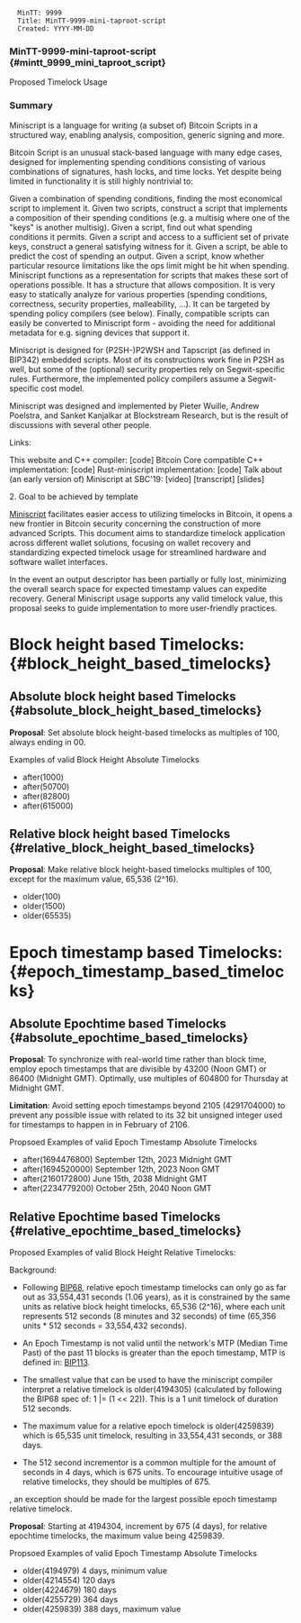       MinTT: 9999
      Title: MinTT-9999-mini-taproot-script
      Created: YYYY-MM-DD

### MinTT-9999-mini-taproot-script {#mintt_9999_mini_taproot_script}

Proposed Timelock Usage

### Summary

Miniscript is a language for writing (a subset of) Bitcoin Scripts in a
structured way, enabling analysis, composition, generic signing and
more.

Bitcoin Script is an unusual stack-based language with many edge cases,
designed for implementing spending conditions consisting of various
combinations of signatures, hash locks, and time locks. Yet despite
being limited in functionality it is still highly nontrivial to:

Given a combination of spending conditions, finding the most economical
script to implement it. Given two scripts, construct a script that
implements a composition of their spending conditions (e.g. a multisig
where one of the \"keys\" is another multisig). Given a script, find out
what spending conditions it permits. Given a script and access to a
sufficient set of private keys, construct a general satisfying witness
for it. Given a script, be able to predict the cost of spending an
output. Given a script, know whether particular resource limitations
like the ops limit might be hit when spending. Miniscript functions as a
representation for scripts that makes these sort of operations possible.
It has a structure that allows composition. It is very easy to
statically analyze for various properties (spending conditions,
correctness, security properties, malleability, \...). It can be
targeted by spending policy compilers (see below). Finally, compatible
scripts can easily be converted to Miniscript form - avoiding the need
for additional metadata for e.g. signing devices that support it.

Miniscript is designed for (P2SH-)P2WSH and Tapscript (as defined in
BIP342) embedded scripts. Most of its constructions work fine in P2SH as
well, but some of the (optional) security properties rely on
Segwit-specific rules. Furthermore, the implemented policy compilers
assume a Segwit-specific cost model.

Miniscript was designed and implemented by Pieter Wuille, Andrew
Poelstra, and Sanket Kanjalkar at Blockstream Research, but is the
result of discussions with several other people.

Links:

This website and C++ compiler: \[code\] Bitcoin Core compatible C++
implementation: \[code\] Rust-miniscript implementation: \[code\] Talk
about (an early version of) Miniscript at SBC\'19: \[video\]
\[transcript\] \[slides\]

2\. Goal to be achieved by template

[Miniscript](https://bitcoin.sipa.be/miniscript/) facilitates easier
access to utilizing timelocks in Bitcoin, it opens a new frontier in
Bitcoin security concerning the construction of more advanced Scripts.
This document aims to standardize timelock application across different
wallet solutions, focusing on wallet recovery and standardizing expected
timelock usage for streamlined hardware and software wallet interfaces.

In the event an output descriptor has been partially or fully lost,
minimizing the overall search space for expected timestamp values can
expedite recovery. General Miniscript usage supports any valid timelock
value, this proposal seeks to guide implementation to more user-friendly
practices.

Block height based Timelocks: {#block_height_based_timelocks}
=============================

Absolute block height based Timelocks {#absolute_block_height_based_timelocks}
-------------------------------------

**Proposal**: Set absolute block height-based timelocks as multiples of
100, always ending in 00.

Examples of valid Block Height Absolute Timelocks

-   after(1000)
-   after(50700)
-   after(82800)
-   after(615000)

Relative block height based Timelocks {#relative_block_height_based_timelocks}
-------------------------------------

**Proposal**: Make relative block height-based timelocks multiples of
100, except for the maximum value, 65,536 (2\^16).

-   older(100)
-   older(1500)
-   older(65535)

Epoch timestamp based Timelocks: {#epoch_timestamp_based_timelocks}
================================

Absolute Epochtime based Timelocks {#absolute_epochtime_based_timelocks}
----------------------------------

**Proposal**: To synchronize with real-world time rather than block
time, employ epoch timestamps that are divisible by 43200 (Noon GMT) or
86400 (Midnight GMT). Optimally, use multiples of 604800 for Thursday at
Midnight GMT.

**Limitation**: Avoid setting epoch timestamps beyond 2105 (4291704000)
to prevent any possible issue with related to its 32 bit unsigned
integer used for timestamps to happen in in February of 2106.

Propsoed Examples of valid Epoch Timestamp Absolute Timelocks

-   after(1694476800) September 12th, 2023 Midnight GMT
-   after(1694520000) September 12th, 2023 Noon GMT
-   after(2160172800) June 15th, 2038 Midnight GMT
-   after(2234779200) October 25th, 2040 Noon GMT

Relative Epochtime based Timelocks {#relative_epochtime_based_timelocks}
----------------------------------

Proposed Examples of valid Block Height Relative Timelocks:

Background:

-   Following
    [BIP68](https://github.com/bitcoin/bips/blob/master/bip-0068.mediawiki),
    relative epoch timestamp timelocks can only go as far out as
    33,554,431 seconds (1.06 years), as it is constrained by the same
    units as relative block height timelocks, 65,536 (2\^16), where each
    unit represents 512 seconds (8 minutes and 32 seconds) of time
    (65,356 units \* 512 seconds = 33,554,432 seconds).

<!-- -->

-   An Epoch Timestamp is not valid until the network\'s MTP (Median
    Time Past) of the past 11 blocks is greater than the epoch
    timestamp, MTP is defined in:
    [BIP113](https://github.com/bitcoin/bips/blob/master/bip-0113.mediawiki).

<!-- -->

-   The smallest value that can be used to have the miniscript compiler
    interpret a relative timelock is older(4194305) (calculated by
    following the BIP68 spec of: 1 \|= (1 \<\< 22)). This is a 1 unit
    timelock of duration 512 seconds.

<!-- -->

-   The maximum value for a relative epoch timelock is older(4259839)
    which is 65,535 unit timelock, resulting in 33,554,431 seconds, or
    388 days.

<!-- -->

-   The 512 second incrementor is a common multiple for the amount of
    seconds in 4 days, which is 675 units. To encourage intuitive usage
    of relative timelocks, they should be multiples of 675.

, an exception should be made for the largest possible epoch timestamp
relative timelock.

**Proposal**: Starting at 4194304, increment by 675 (4 days), for
relative epochtime timelocks, the maximum value being 4259839.

Propsoed Examples of valid Epoch Timestamp Absolute Timelocks

-   older(4194979) 4 days, minimum value
-   older(4214554) 120 days
-   older(4224679) 180 days
-   older(4255729) 364 days
-   older(4259839) 388 days, maximum value
